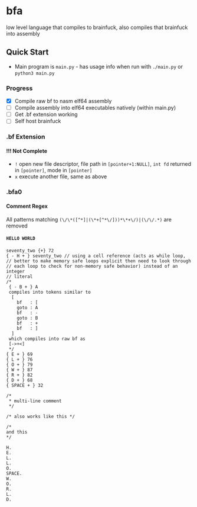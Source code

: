 # bfa
low level language that compiles to brainfuck, also compiles that brainfuck into assembly

## Quick Start
- Main program is `main.py` - has usage info when run with `./main.py` or `python3 main.py`

### Progress
- [x] Compile raw bf to nasm elf64 assembly
- [ ] Compile assembly into elf64 executables natively (within main.py)
- [ ] Get .bf extension working
- [ ] Self host brainfuck

### .bf Extension
#### !!! Not Complete
- `!` open new file descriptor, file path in `[pointer+1:NULL]`, `int fd` returned in `[pointer]`, mode in `[pointer]`
- `x` execute another file, same as above

### .bfa0
#### Comment Regex
All patterns matching `(\/\*([^*]|(\*+[^*\/]))*\*+\/)|(\/\/.*)` are removed
#### `HELLO WORLD`
```
seventy_two {+} 72
{ - H + } seventy_two // using a cell reference (acts as while loop,
// better to make memory safe loops explicit then need to look through
// each loop to check for non-memory safe behavior) instead of an integer
// literal
/*
 { - B + } A
 compiles into tokens similar to
  [
    bf   : [
    goto : A
    bf   : -
    goto : B
    bf   : +
    bf   : ]
  ]
 which compiles into raw bf as
 [->+<]
 */
{ E + } 69
{ L + } 76
{ O + } 79
{ W + } 87
{ R + } 82
{ D + } 68
{ SPACE + } 32

/*
 * multi-line comment
 */

/* also works like this */

/*
and this
*/

H.
E.
L.
L.
O.
SPACE.
W.
O.
R.
L.
D.
```
